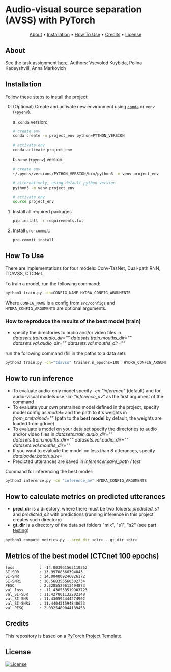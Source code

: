 # Audio-visual source separation (AVSS) with PyTorch

<p align="center">
  <a href="#about">About</a> •
  <a href="#installation">Installation</a> •
  <a href="#how-to-use">How To Use</a> •
  <a href="#credits">Credits</a> •
  <a href="#license">License</a>
</p>

## About

See the task assignment [here](https://github.com/markovka17/dla/tree/2024/project_avss).
Authors: Vsevolod Kuybida, Polina Kadeyshvili, Anna Markovich

## Installation

Follow these steps to install the project:

0. (Optional) Create and activate new environment using [`conda`](https://conda.io/projects/conda/en/latest/user-guide/getting-started.html) or `venv` ([`+pyenv`](https://github.com/pyenv/pyenv)).

   a. `conda` version:

   ```bash
   # create env
   conda create -n project_env python=PYTHON_VERSION

   # activate env
   conda activate project_env
   ```

   b. `venv` (`+pyenv`) version:

   ```bash
   # create env
   ~/.pyenv/versions/PYTHON_VERSION/bin/python3 -m venv project_env

   # alternatively, using default python version
   python3 -m venv project_env

   # activate env
   source project_env
   ```

1. Install all required packages

   ```bash
   pip install -r requirements.txt
   ```

2. Install `pre-commit`:
   ```bash
   pre-commit install
   ```

## How To Use
There are implementations for four models: Conv-TasNet, Dual-path RNN, TDAVSS, CTCNet.

To train a model, run the following command:

```bash
python3 train.py -cn=CONFIG_NAME HYDRA_CONFIG_ARGUMENTS
```

Where `CONFIG_NAME` is a config from `src/configs` and `HYDRA_CONFIG_ARGUMENTS` are optional arguments.

### How to reproduce the results of the best model (train)

- specify the directories to audio and/or video files in *datasets.train.audio_dir="" datasets.train.mouths_dir="" datasets.val.audio_dir="" datasets.val.mouths_dir=""*

run the following command (fill in the paths to a data set):

```bash
python3 train.py -cn="tdavss" trainer.n_epochs=100  HYDRA_CONFIG_ARGUMENTS
```

## How to run inference

- To evaluate audio-only model specify *-cn "inference"* (default) and for audio-visual models use *-cn "inference_av"* as the first argument of the command
- To evaluate your own pretrained model defined in the project, specify model config as *model=* and the path to it's weights in *from_pretrained=""* (path to the **best model** by default, the weights are loaded from gdrive)
- To evaluate a model on your data set specify the directories to audio and/or video files in *datasets.train.audio_dir="" datasets.train.mouths_dir="" datasets.val.audio_dir="" datasets.val.mouths_dir=""*
- If you want to evaluate the model on less than 8 utterances, specify *dataloader.batch_size=*
- Predicted utterances are saved in *inferencer.save_path / test*

Command for inferencing the best model:

```bash
python3 inference.py -cn "inference_av" HYDRA_CONFIG_ARGUMENTS
```

## How to calculate metrics on predicted utterances

- **pred_dir** is a directory, where there must be two folders: *predicted_s1* and *predicted_s2* with predictions (running inference in this project creates such directory)
- **gt_dir** is a directory of the data set folders "mix", "s1", "s2" (see part [testing](https://github.com/markovka17/dla/tree/2024/project_avss))

```bash
python3 compute_metrics.py --pred_dir <dir> --gt_dir <dir>
```

## Metrics of the best model (CTCnet 100 epochs)

    loss           : -14.003961563110352
    SI-SDR         : 13.99708366394043
    SI-SNR         : 14.004009246826172
    SI-SNRi        : 10.568355560302734
    PESQ           : 2.3285529613494873
    val_loss       : -11.430553519903723
    val_SI-SDR     : 11.427801132202148
    val_SI-SNR     : 11.430594444274902
    val_SI-SNRi    : 11.440431594848633
    val_PESQ       : 2.0325489044189453

     
## Credits

This repository is based on a [PyTorch Project Template](https://github.com/Blinorot/pytorch_project_template).

## License

[![License](https://img.shields.io/badge/license-MIT-blue.svg)](/LICENSE)
